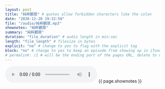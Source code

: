 ```yaml
---
layout: post
title: "純粹觀眾" # quotes allow forbidden characters like the colon
date: "2020-12-20 19:32:50"
file: "/audio/純粹觀眾.mp3"
shownotes: "純粹觀眾"
summary: "純粹觀眾"
duration: "file_duration" # audio length in min:sec
length: "file_length" # filesize in bytes
explicit: "no" # change to yes to flag with the explicit tag
block: "no" # change to yes to keep an episode from showing up in iTunes
# permalink: /1 # will be the ending part of the pages URL, delete to default to the title
---
```


<audio controls>
<source src="{{site.url}}{{site.baseurl}}{{ page.file }}" type="audio/x-mp3">
Your browser does not support the audio element.
</audio>
{{ page.shownotes }}
